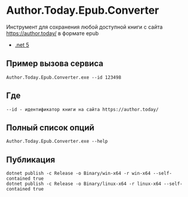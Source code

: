 # Author.Today.Epub.Converter
Инструмент для сохранения любой доступной книги с сайта https://author.today/ в формате epub

* [.net 5](https://dotnet.microsoft.com/download/dotnet/5.0) 

## Пример вызова сервиса
```
Author.Today.Epub.Converter.exe --id 123498
```

## Где 
```
--id - идентификатор книги на сайта https://author.today/
```

## Полный список опций 

```
Author.Today.Epub.Converter.exe --help
```

## Публикация
```
dotnet publish -c Release -o Binary/win-x64 -r win-x64 --self-contained true
dotnet publish -c Release -o Binary/linux-x64 -r linux-x64 --self-contained true
```
